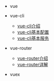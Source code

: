* vue

* vue-cli
  * [vue-cli介绍](vue-cli-introduce.md)
  * [vue-cli基本配置](vue-cli-config.md)
  * [vue-cli基本服务](vue-cli-serve.md)

* vue-router
  * [vue-router介绍](vue-router-introduce.md)
  * [vue-router详解](vue-router-config.md)

* vuex